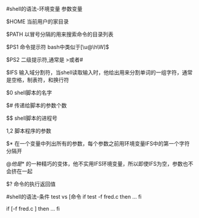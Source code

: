 #shell的语法-环境变量 参数变量

$HOME 当前用户的家目录

$PATH 以冒号分隔的用来搜索命令的目录列表

$PS1  命令提示符  bash中类似于[\u@\h\W]$

$PS2 二级提示符,通常是 >或者#

$IFS 输入域分割符，当shell读取输入时，他给出用来分割单词的一组字符，通常是空格，制表符，和换行符

$0 shell脚本的名字

$# 传递给脚本的参数个数

$$ shell脚本的进程号

$1,$2 脚本程序的参数

$* 在一个变量中列出所有的参数，每个参数之前用环境变量IFS中的第一个字符分隔开

$@ 他是$* 的一种精巧的变体，他不实用IFS环境变量，所以即使IFS为空，参数也不会挤在一起

$? 命令的执行返回值


#shell的语法-条件 test vs [命令
if test -f fred.c
  then
  ...
  fi

if [-f fred.c ]
  then
  ...
  fi

